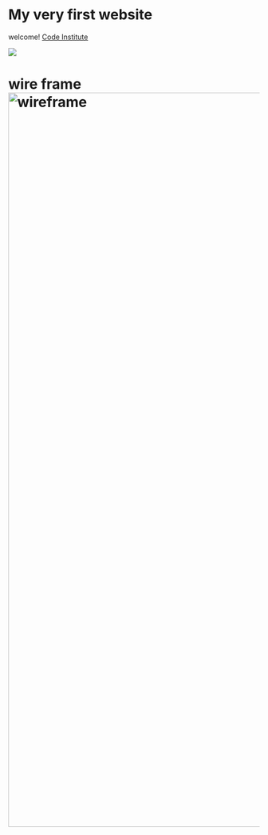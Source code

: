 # My very first website


welcome! [Code Institute](https://codeinstitute.net)

![](https://www.tutorialrepublic.com/lib/images/html-illustration.png)

# wire frame![]()<img width="1469" alt="wireframe" src="https://user-images.githubusercontent.com/62619558/132245659-c7067047-6c9b-45fe-8c5d-7c4fc1279dad.png">


